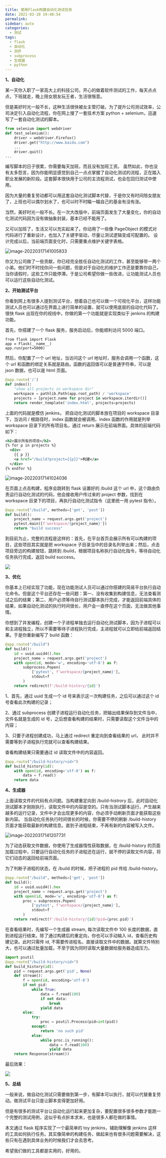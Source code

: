```yaml
---
title: 使用Flask构建自动化测试任务
date: 2021-03-10 19:48:54
permalink: 
sidebar: auto
categories:
  - 测试
tags:
  - flask
  - 自动化
  - 测开
  - subprocess
  - 生成器
  - python
---
```


**1、自动化**

某一天你入职了一家高大上的科技公司，开心的做着软件测试的工作，每天点点点，下班就走，晚上陪女朋友玩王者，生活很惬意。

但是美好时光一般不长，这种生活很快被女主管打破。为了提升公司测试效率，公司决定引入自动化流程，你在网上搜了一套技术方案 python + selenium，迅速写了一套自动化测试的脚本。

```python
from selenium import webdriver
def test_selenium():
    driver = webdriver.Firefox()
    driver.get("http://www.baidu.com")
    ...
    driver.quit()
...
```

编写脚本的日子很累，你需要每天加班，而且没有加班工资。 虽然如此，你也没有太多怨言，因为你能明显感觉到自己一点点掌握了自动化测试的流程，正在踏入职业发展的新阶段。这套脚本很快用于公司的主流程测试，也会在回归测试中使用。

因为大量的重复劳动都可以用这套自动化测试脚本代替，于是你又有时间陪女朋友了，上班也可以偶尔划水了，也可以时不时瞄一瞄自己的基金有没有涨。

当然，美好时光一般不长。在一次大改版中，前端页面发生了大量变化，你的自动化测试代码因为没有做抽象封装，基本已经不能用了。

又可以加班了，生活又可以充实起来了。你动用了一些像 PageObject 的模式对代码进行了重新设计，也加入了关键字驱动，尽量让测试逻辑变成可配置的。 设计完成以后，当前端页面变化时，只需要重点维护关键字表格。

![image-20220317141005833](https://yuztuchuang.oss-cn-beijing.aliyuncs.com/img/image-20220317141005833.png)





你又为公司做了一些贡献，你已经完全胜任自动化测试的工作，甚至能够带一两个小弟。他们时不时找你问一些问题，但是对于自动化的维护工作还是要靠你自己，当你请假时，这些工作只能停滞。于是公司希望你做一些改进，让功能测试人员也可以运行这些自动化测试。



**2、开始测试平台**

你看到网上有很多人提到测试平台，想着自己也可以做一个可视化平台，这样功能测试人员也可以通过在界面上进行简单的设置，就可以使用底层的自动化代码了。很快 flask 出现在你的视线中，你做的第一个功能就是实现类似于 jenkins 的构建功能。

首先，你搭建了一个 flask 服务，服务启动后，你能顺利访问 5000 端口。

```plain
from flask import Flask
app = Flask(__name__)
app.run(port=5000)
```

然后，你配置了一个 url 地址，当访问这个 url 地址时，服务会调用一个函数，这个 url 和函数的绑定关系就是路由。函数的返回值可以是普通字符串，可以是 json 数据，也可以是 html 页面。

```python
@app.route('/')
def index():
    "show all projects in workspace dir"
    workspace = pathlib.Path(app.root_path) / 'workspace'
    projects = [project.name for project in workspace.iterdir()]
    return render_template('index.html', projects=projects)
```


上面的代码就是模仿 jenkins， 把自动化测试的脚本放在项目的 workspace 目录下，当访问 / 根路径时，index 函数就会被调用。index 函数的作用就是列举 workspace 目录下的所有项目名，通过 return 展示在前端界面。具体的前端代码如下：

```xml
<h2>展示所有的项目</h2>
{% for p in projects %}
  <div>
    {{ p }} 
    <a href="/build?project={{p}}">构建</a>
  </div>
{% endfor %}
```

![image-20220317141024036](https://yuztuchuang.oss-cn-beijing.aliyuncs.com/img/image-20220317141024036.png)



在页面上点击构建，程序会跳转到 flask 设置好的 /build 这个 url 中，这个路由负责运行自动化测试的代码，他会接收用户传过来的 project 参数，找到在 workspace 目录下的项目，再执行自动化测试指令（这里统一用 pytest 指令）。

```python
@app.route("/build", methods=['get', 'post'])
def build():
    project_name = request.args.get('project')
    pytest.main([f'workspace/{project_name}'])
    return "build success"
```

到目前为止，完整的流程是这样的：首先，在平台首页会展示所有可以构建的项目，这些项目其实就是把 workspace 子目录当中的目录名列举出来；然后，点击项目旁边的构建按钮，跳转到 /build，根据项目名称执行自动化指令，等待自动化任务执行完成，返回 build success。

![](https://yuztuchuang.oss-cn-beijing.aliyuncs.com/img/6cf186284bd64a688fde5426c5990ce8_tplv-k3u1fbpfcp-zoom-1.gif)




**3、优化**

你基本上已经实现了功能，现在功能测试人员可以通过你搭建的简易平台执行自动化命令。但是这个平台还存在一些问题：第一、没有收集到构建信息，无法查看测试之后的结果；第二、用户必须等待自行测试脚本执行完成，才能返回前端具体的结果，如果自动化测试的执行时间很长，用户会一直停在这个页面，无法做其他事情。

你想到了并发编程，创建一个子进程单独去运行自动化测试脚本，因为子进程可以和主进程独立，所以不需要等待子进程执行完成，主进程就可以立即给前端返回结果。于是你重新编写了 build 函数：

```python
@app.route("/build")
def build():
    id = uuid.uuid4().hex
    project_name = request.args.get('project')
    with open(id, mode='w', encoding='utf-8') as f:
        subprocess.Popen(
            ['pytest', f'workspace/{project_name}'],
            stdout=f
        )
    return redirect(f'/build-history/{id}')
```

1、首先，通过 uuid 生成一个 id 号来表示这一次构建任务，之后可以通过这个  id 号查看此次构建的记录；

2、通过 subprocess 创建子进程运行自动化任务，把输出结果保存到文件当中，文件名就是生成的 id 号，之后想查看构建的结果时，只需要读取这个文件当中的内容；

3、只要子进程创建成功，马上通过 redirect 重定向到查看结果的 url， 此时并不需要等到子进程执行完就可以查看构建结果。

查看构建结果只需要通过 id 读取文件中的内容返回。

```python
@app.route("/build-history/<id>")
def build_history(id):
    with open(id, encoding='utf-8') as f:
        data = f.read()
    return data
```

**4、生成器**

上面读取文件的代码有点问题。当构建重定向到 /build-histrory 后，此时自动化测试脚本才刚刚执行，读取文件中的内容是空的。只有当测试脚本运行，产生越来越多的运行记录，文件中才会出现更多的内容，你必须手动刷新页面才能获取这些新内容。 当自动化任务执行时间很长的时候，你需要不停的刷新 /build-history 页面才能获取最新的构建信息。直到子进程结束，不再有新的内容被写入文件。

![image-20220317141207731](https://yuztuchuang.oss-cn-beijing.aliyuncs.com/img/image-20220317141207731.png)



为了动态获取文件数据，你使用了生成器惰性获取数据，在 /build-history 的页面加载过程中，只要运行自动化任务的子进程还在运行，就不停的读取文件内容，将它们动态的返回给前端页面。

为了判断子进程的状态，在 /build 的时候，把子进程的 pid 传给 /build-history。

```python
@app.route("/build", methods=['get', 'post'])
def build():
    id = uuid.uuid4().hex
    project_name = request.args.get('project')
    with open(id, mode='w', encoding='utf-8') as f:
        proc = subprocess.Popen(
            ['pytest', f'workspace/{project_name}'],
            stdout=f
        )
    return redirect(f'/build-history/{id}?pid={proc.pid}')
```

在查看结果时，先编写一个生成器 stream, 每次读取文件中 100 长度的数据，直到进程运行结束。除了通过构建后的重定向，你也可以手动输入 id，查看历史构建记录。此时只需传 id, 不需要传进程名，直接读取文件中的数据。就算文件特别大，也可以通过批量加载，不至于因为同时读取大量数据给服务器造成压力。

```python
import psutil
@app.route("/build-history/<id>")
def build_history(id):
    pid = request.args.get('pid', None)
    def stream():
        f = open(id, encoding='utf-8')
        if not pid:
            while True:
                data = f.read(100)
                if not data:
                    break
                yield data
        else:
            try:
                proc = psutil.Process(pid=int(pid))
            except:
                return 'no such pid'
            else:
                while proc.is_running():
                    data = f.read(100)
                    yield data
    return Response(stream())
```

最后效果：

![](https://yuztuchuang.oss-cn-beijing.aliyuncs.com/img/result.gif)

**5、总结**

一般来说，做自动化测试只需要做到第一步，有脚本可以执行，就可以代替重复劳动。做测试平台只是让脚本变得更加好用。

但是有很多的测试平台让自动化运行起来更加复杂，要配置很多很多参数才能跑一个完整的测试用例，这似乎有点折本求末，也是很多人都在做的事情。

本文通过 flask 程序实现了一个最简单的 toy jenkins，辅助理解像 jenkins 这样的工具如何执行任务。其实像简单的构建任务，做起来也有很多问题需要解决，这些只有在遇到具体业务的时候我们才会去思考。

希望我们做的工具都是实用的，好用的。